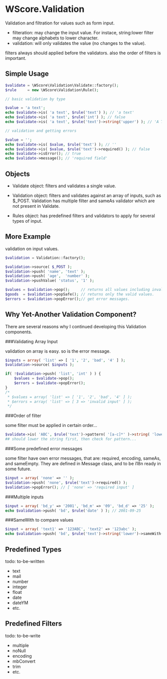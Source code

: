 WScore.Validation
=================

Validation and filtration for values such as form input.

*   filteration:
    may change the input value. For instace, string:lower filter may change alphabets to lower character.
*   validation:
    will only validates the value (no changes to the value).

filters always should applied before the validators.
also the order of filters is important.

Simple Usage
------------

```php
$validate = \WScore\Validation\Validate::factory();
$rule     = new \WScore\Validation\Rule();

// basic validation by type

$value = 'a text';
echo $validate->is( 'a text', $rule('text') ); // 'a text'
echo $validate->is( 'a text', $rule('int') ); // false
echo $validate->is( 'a text', $rule('text')->string('upper') ); // 'A TEXT'

// validation and getting errors

$value = '';
echo $validate->is( $value, $rule('text') ); // ''
echo $validate->is( $value, $rule('text')->required() ); // false
echo $validate->isError(); // true
echo $validate->message(); // 'required field'
```

Objects
-------

*   Validate object:
    filters and validates a single value.

*   Validation object:
    filters and validates against an array of inputs, such as $_POST.
    Validation has multiple filter and sameAs validator which are not present in Validate.

*   Rules object:
    has predefined filters and validators to apply for several types of input.

More Example
------------

validation on input values.

```php
$validation = Validation::factory();

$validation->source( $_POST );
$validation->push( 'name', 'text' );
$validation->push( 'age',  'number' );
$validation->pushValue( 'status', '1' );

$values = $validation->pop();     // returns all values including invalid ones.
$goods  = $validation->popSafe(); // returns only the valid values.
$errors = $validation->popError();// get error messages.
```

Why Yet-Another Validation Component?
-------------------------------------

There are several reasons why I continued developing this Validation components. 

###Validating Array Input

validation on array is easy. so is the error message. 

```php
$inputs = array( 'list' => [ '1', '2', 'bad', '4' ] );
$validation->source( $inputs );

if( !$validation->push( 'list', 'int' ) ) {
    $values = $validate->pop();
    $errors = $validate->popError();
}
/*
 * $values = array( 'list' => [ '1', '2', 'bad', '4' ] );
 * $errors = array( 'list' => [ 3 => 'invalid input' ] );
 */
```

###Order of filter

some filter must be applied in certain order... 

```php
$validate->is( 'ABC', $rule('text')->pattern( '[a-c]*' )->string( 'lower' );
## should lower the string first, then check for pattern...
```

###Some predefined error messages

some filter have own error messages, 
that are: required, encoding, sameAs, and sameEmpty. 
They are defined in Message class, and to be i18n ready in some future.

```php
$input = array( 'none' => '' );
$validation->push( 'none', $rule('text')->required() );
$validation->popError(); // [ 'none' => 'required input' ]
```

###Multiple inputs

```php
$input = array( 'bd_y' => '2001', 'bd_m' => '09', 'bd_d' => '25' );
echo $validation->push( 'bd', $rule('date' ) ); // 2001-09-25
```

###SameWith to compare values

```php
$input = array( 'text1' => '123ABC', 'text2' => '123abc' );
echo $validation->push( 'bd', $rule('text')->string('lower')->sameWith('text2') ); // 123abc
```

Predefined Types
----------------

todo: to-be-written

*   text
*   mail
*   number
*   integer
*   float
*   date
*   dateYM
*   etc.

Predefined Filters
------------------

todo: to-be-write

*   multiple
*   noNull
*   encoding
*   mbConvert
*   trim
*   etc.